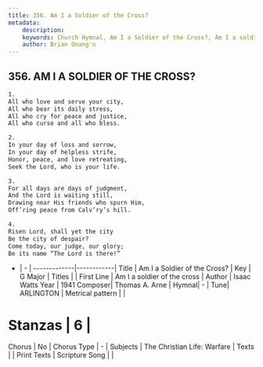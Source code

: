 ```yaml
---
title: 356. Am I a Soldier of the Cross?
metadata:
    description: 
    keywords: Church Hymnal, Am I a Soldier of the Cross?, Am I a soldier of the cross, 
    author: Brian Onang'o
---
```



## 356. AM I A SOLDIER OF THE CROSS?

```txt
1.
All who love and serve your city,
All who bear its daily stress,
All who cry for peace and justice,
All who curse and all who bless.

2.
In your day of loss and sorrow,
In your day of helpless strife,
Honor, peace, and love retreating,
Seek the Lord, who is your life.

3.
For all days are days of judgment,
And the Lord is waiting still,
Drawing near His friends who spurn Him,
Off’ring peace from Calv’ry’s hill.

4.
Risen Lord, shall yet the city
Be the city of despair?
Come today, our judge, our glory;
Be its name “The Lord is there!”
```

- |   -  |
-------------|------------|
Title | Am I a Soldier of the Cross? |
Key | G Major |
Titles |  |
First Line | Am I a soldier of the cross |
Author | Isaac Watts
Year | 1941
Composer| Thomas A. Arne |
Hymnal|  - |
Tune| ARLINGTON |
Metrical pattern | |
# Stanzas | 6 |
Chorus | No |
Chorus Type | - |
Subjects | The Christian Life: Warfare |
Texts |  |
Print Texts | 
Scripture Song |  |
  
